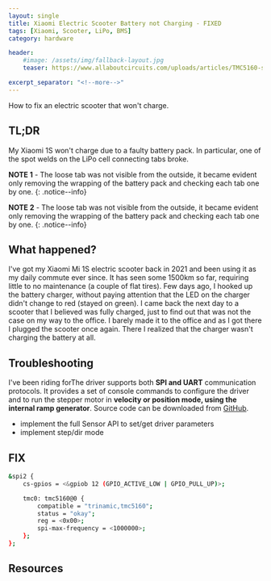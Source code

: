 ```yaml
---
layout: single
title: Xiaomi Electric Scooter Battery not Charging - FIXED
tags: [Xiaomi, Scooter, LiPo, BMS]
category: hardware

header:
    #image: /assets/img/fallback-layout.jpg
    teaser: https://www.allaboutcircuits.com/uploads/articles/TMC5160-stepStick.jpg

excerpt_separator: "<!--more-->"
---
```


How to fix an electric scooter that won't charge.  
<!--more-->

## TL;DR

My Xiaomi 1S won't charge due to a faulty battery pack. In particular, one of the spot welds on the LiPo cell connecting tabs broke.

**NOTE 1** - The loose tab was not visible from the outside, it became evident only removing the wrapping of the battery pack and checking each tab one by one.
{: .notice--info}  

**NOTE 2** - The loose tab was not visible from the outside, it became evident only removing the wrapping of the battery pack and checking each tab one by one.
{: .notice--info}  

## What happened?

I've got my Xiaomi Mi 1S electric scooter back in 2021 and been using it as my daily commute ever since. It has seen some 1500km so far, requiring little to no maintenance (a couple of flat tires).
Few days ago, I hooked up the battery charger, without paying attention that the LED on the charger didn't change to red (stayed on green). I came back the next day to a scooter that I believed was fully charged, just to find out that was not the case on my way to the office.
I barely made it to the office and as I got there I plugged the scooter once again. There I realized that the charger wasn't charging the battery at all.

## Troubleshooting

I've been riding forThe driver supports both **SPI and UART** communication protocols. It provides a set of console commands to configure the driver and to run the stepper motor in **velocity or position mode, using the internal ramp generator**. Source code can be downloaded from [GitHub](https://github.com/cooked/zephyr-trinamic).

- implement the full Sensor API to set/get driver parameters
- implement step/dir mode

## FIX

``` bash
&spi2 {
    cs-gpios = <&gpiob 12 (GPIO_ACTIVE_LOW | GPIO_PULL_UP)>;

    tmc0: tmc5160@0 {
        compatible = "trinamic,tmc5160";
        status = "okay";
        reg = <0x00>;
        spi-max-frequency = <1000000>;
    };
};
```

## Resources
